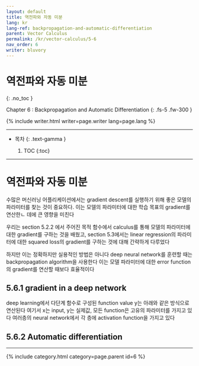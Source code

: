 ```yaml
---
layout: default
title: 역전파와 자동 미분
lang: kr
lang-ref: backpropagation-and-automatic-differentiation
parent: Vector Calculus
permalink: /kr/vector-calculus/5-6
nav_order: 6
writer: bluvory
---
```


# 역전파와 자동 미분
{: .no_toc }


Chapter 6 : Backpropagation and Automatic Differentiation
{: .fs-5 .fw-300 }


{% include writer.html writer=page.writer lang=page.lang %}

---

- 목차
    {: .text-gamma }

    1. TOC
    {:toc}

---

# 역전파와 자동 미분

수많은 머신러닝 어플리케이션에서는 gradient descent를 실행하기 위해 좋은 모델의 파라미터를 찾는 것이 중요하다. 이는 모델의 파라미터에 대한 학습 목표의 gradient를 연산한ㄴ 데에 큰 영향을 미친다

우리는 section 5.2.2 에서 주어진 목적 함수에서 calculus를 통해 모델의 파라미터에 대한 gradient를 구하는 것을 배웠고, section 5.3에서는 linear regression의 파라미터에 대한 squared loss의 gradient를 구하는 것에 대해 간략하게 다루었다

하지만 이는 정확하지만 실용적인 방법은 아니다
deep neural network를 훈련할 때는 backpropagation algorithm을 사용한다
이는 모델 파라미터에 대한 error function의 gradient를 연산할 때보다 효율적이다


## 5.6.1 gradient in a deep network
deep learning에서 다단계 함수로 구성된 function value y는 아래와 같은 방식으로 연산된다
여기서 x는 input, y는 실제값, 모든 function은 고유의 파라미터를 가지고 있다
여러층의 neural network에서 각 층에 activation function을 가지고 있다

## 5.6.2 Automatic differentiation

---

{% include category.html category=page.parent id=6 %}
